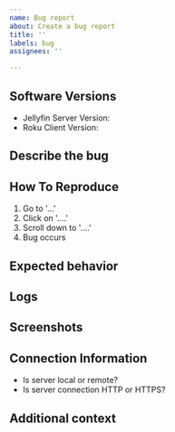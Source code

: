 ```yaml
---
name: Bug report
about: Create a bug report
title: ''
labels: bug
assignees: ''

---
```


## Software Versions

- Jellyfin Server Version:  
- Roku Client Version:  

## Describe the bug
<!-- A clear and concise description of what the bug is. -->

## How To Reproduce
<!-- Steps to reproduce the behavior: -->
1. Go to '...'
2. Click on '....'
3. Scroll down to '....'
4. Bug occurs

## Expected behavior
<!-- A clear and concise description of what you expected to happen. -->

## Logs
<!-- Please paste any log errors. -->

## Screenshots
<!-- If applicable, add screenshots to help explain your problem. -->

## Connection Information

- Is server local or remote?
- Is server connection HTTP or HTTPS?

## Additional context
<!-- Add any other context about the problem here. -->
